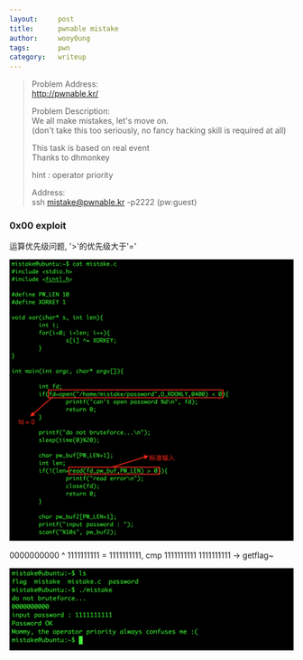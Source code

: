```yaml
---
layout:     post
title:      pwnable mistake
author:     wooy0ung
tags: 		pwn
category:  	writeup
---
```



>Problem Address:  
>http://pwnable.kr/  
>  
>Problem Description:  
>We all make mistakes, let's move on.  
>(don't take this too seriously, no fancy hacking skill is required at all)  
>  
>This task is based on real event  
>Thanks to dhmonkey  
>  
>hint : operator priority  
>  
>Address:  
>ssh mistake@pwnable.kr -p2222 (pw:guest)  
<!-- more -->


### 0x00 exploit

运算优先级问题, '>'的优先级大于'='

![](/assets/img/writeup/pwn/2017-08-27-pwnable-mistake/0x00.png)

0000000000 ^ 1111111111 = 1111111111, cmp 1111111111 1111111111 -> getflag~

![](/assets/img/writeup/pwn/2017-08-27-pwnable-mistake/0x01.png)